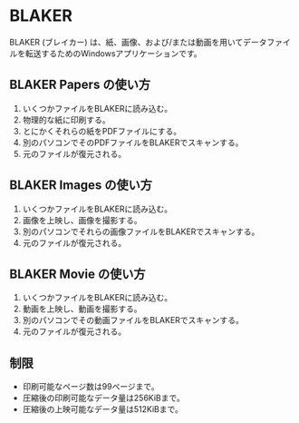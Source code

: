 ﻿# BLAKER

BLAKER (ブレイカー) は、紙、画像、および/または動画を用いてデータファイルを転送するためのWindowsアプリケーションです。

## BLAKER Papers の使い方

1. いくつかファイルをBLAKERに読み込む。
2. 物理的な紙に印刷する。
3. とにかくそれらの紙をPDFファイルにする。
4. 別のパソコンでそのPDFファイルをBLAKERでスキャンする。
5. 元のファイルが復元される。

## BLAKER Images の使い方

1. いくつかファイルをBLAKERに読み込む。
2. 画像を上映し、画像を撮影する。
3. 別のパソコンでそれらの画像ファイルをBLAKERでスキャンする。
4. 元のファイルが復元される。

## BLAKER Movie の使い方

1. いくつかファイルをBLAKERに読み込む。
2. 動画を上映し、動画を撮影する。
3. 別のパソコンでその動画ファイルをBLAKERでスキャンする。
4. 元のファイルが復元される。

## 制限

- 印刷可能なページ数は99ページまで。
- 圧縮後の印刷可能なデータ量は256KiBまで。
- 圧縮後の上映可能なデータ量は512KiBまで。

